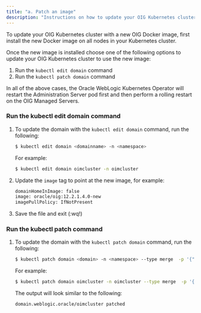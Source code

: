 ```yaml
---
title: "a. Patch an image"
description: "Instructions on how to update your OIG Kubernetes cluster with a new OIG docker image."
---
```


To update your OIG Kubernetes cluster with a new OIG Docker image, first install the new Docker image on all nodes in your Kubernetes cluster. 

Once the new image is installed choose one of the following options to update your OIG Kubernetes cluster to use the new image:

1. Run the `kubectl edit domain` command
2. Run the `kubectl patch domain` command

In all of the above cases, the Oracle WebLogic Kubernetes Operator will restart the Administration Server pod first and then perform a rolling restart on the OIG Managed Servers.


### Run the kubectl edit domain command

1. To update the domain with  the `kubectl edit domain` command, run the following:

   ```bash
   $ kubectl edit domain <domainname> -n <namespace>
   ```

   For example:

   ```bash
   $ kubectl edit domain oimcluster -n oimcluster
   ```

1. Update the `image` tag to point at the new image, for example:

   ```bash
   domainHomeInImage: false
   image: oracle/oig:12.2.1.4.0-new
   imagePullPolicy: IfNotPresent
   ```


1. Save the file and exit (:wq!)


### Run the kubectl patch command

1. To update the domain with the `kubectl patch domain` command, run the following:

   ```bash
   $ kubectl patch domain <domain> -n <namespace> --type merge  -p '{"spec":{"image":"newimage:tag"}}'
   ```

   For example:

   ```bash
   $ kubectl patch domain oimcluster -n oimcluster --type merge  -p '{"spec":{"image":"oracle/oig:12.2.1.4-new"}}'
   ```

   The output will look similar to the following:

   ```bash
   domain.weblogic.oracle/oimcluster patched
   ```

